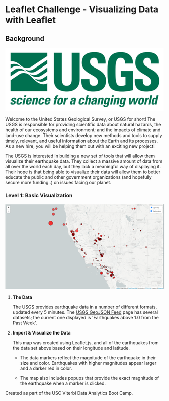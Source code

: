 # Leaflet Challenge - Visualizing Data with Leaflet

## Background

![1-Logo](Images/1-Logo.png)

Welcome to the United States Geological Survey, or USGS for short! The USGS is responsible for providing scientific data about natural hazards, the health of our ecosystems and environment; and the impacts of climate and land-use change. Their scientists develop new methods and tools to supply timely, relevant, and useful information about the Earth and its processes. As a new hire, you will be helping them out with an exciting new project!

The USGS is interested in building a new set of tools that will allow them visualize their earthquake data. They collect a massive amount of data from all over the world each day, but they lack a meaningful way of displaying it. Their hope is that being able to visualize their data will allow them to better educate the public and other government organizations (and hopefully secure more funding..) on issues facing our planet.


### Level 1: Basic Visualization

![2-BasicMap](Images/Leaflet1Img.png)


1. **The Data**

   The USGS provides earthquake data in a number of different formats, updated every 5 minutes. The [USGS GeoJSON Feed](http://earthquake.usgs.gov/earthquakes/feed/v1.0/geojson.php) page has several datasets; the current one displayed is 'Earthquakes above 1.0 from the Past Week'.


2. **Import & Visualize the Data**

   This map was created using Leaflet.js, and all of the earthquakes from the data set above based on their longitude and latitude.

   * The data markers reflect the magnitude of the earthquake in their size and color. Earthquakes with higher magnitudes appear larger and a darker red in color.

   * The map also includes popups that provide the exact magnitude of the earthquake when a marker is clicked.

Created as part of the USC Viterbi Data Analytics Boot Camp. 





